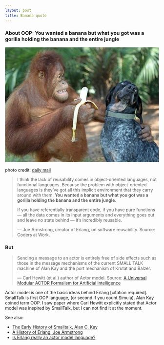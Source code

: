 ```yaml
---
layout: post
title: Banana quote
---
```


### About OOP: You wanted a banana but what you got was a gorilla holding the banana and the entire jungle

![](/assets/posts/banana-quote/suryia-and-roscoe.jpg)

photo credit: [daily mail](http://www.dailymail.co.uk/news/article-2006531/Unlikely-friendship-orangutan-dog.html)

>I think the lack of reusability comes in object-oriented languages, not functional languages. Because the problem with object-oriented languages is they’ve got all this implicit environment that they carry around with them. **You wanted a banana but what you got was a gorilla holding the banana and the entire jungle**.
>
> If you have referentially transparent code, if you have pure functions — all the data comes in its input arguments and everything goes out and leave no state behind — it’s incredibly reusable.
>
> &mdash; Joe Armstrong, creator of Erlang, on software reusability. Source: Coders at Work.

### But

> Sending a message to an actor is entirely free of side effects such as those in the message mechanisms of the current SMALL TALK machine of Alan Kay and the port mechanism of Krutat and Balzer.
>
> &mdash; Carl Hewitt (et al.) author of Actor model. Source: [A Universal Modular ACTOR Formalism for Artificial Intelligence](http://worrydream.com/refs/Hewitt-ActorModel.pdf)

Actor model is one of the basic ideas behind Erlang [citation required]. SmallTalk is first OOP language, (or second if you count Simula). Alan Kay coined term OOP. I saw paper where Carl Hewitt explicitly stated that Actor model was inspired by SmallTalk, but I can not find it at the moment.

See also:
- [The Early History of Smalltalk, Alan C. Kay](http://worrydream.com/EarlyHistoryOfSmalltalk/)
- [A History of Erlang, Joe Armstrong](http://webcem01.cem.itesm.mx:8005/erlang/cd/downloads/hopl_erlang.pdf)
- [Is Erlang really an actor model language?](https://softwareengineering.stackexchange.com/questions/277464/is-erlang-really-an-actor-model-language)
